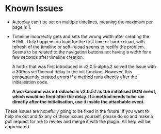 # Known Issues

- Autoplay can't be set on multiple timelines, meaning the maximum per page is 1.

- Timeline incorrectly gets and sets the wrong width after creating the HTML. Only happens on load for the first time or hard-reload, with refresh of the timeline or soft-reload seems to rectify the problem. Seems to be related to the navigation buttons not having a width for a few seconds after timeline creation.

  A hotfix that was first introduced in v2.0.5-alpha.2 solved the issue with a 300ms setTimeout delay in the init function. However, this consequently created errors if a method runs directly after the initialisation code. 
  
  **A workaround was introduced in v2.0.5.1 as the initialised DOM event, which would be fired after the delay. If a method needs to be ran directly after the initialisation, use it inside the attachable event.**

These issues are hopefully going to be fixed in the future. If you want to help me out and fix any of these issues yourself, please do so and make a pull request for me to review and merge it with the plugin. All help will be appreciated.
